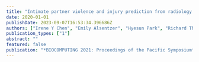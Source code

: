 ```yaml
---
title: "Intimate partner violence and injury prediction from radiology reports"
date: 2020-01-01
publishDate: 2023-09-07T16:53:34.396686Z
authors: ["Irene Y Chen", "Emily Alsentzer", "Hyesun Park", "Richard Thomas", "Babina Gosangi", "Rahul Gujrathi", "Bharti Khurana"]
publication_types: ["1"]
abstract: ""
featured: false
publication: "*BIOCOMPUTING 2021: Proceedings of the Pacific Symposium*"
---
```


